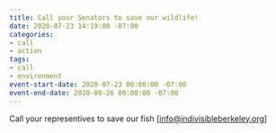 ```yaml
---
title: Call your Senators to save our wildlife!
date: 2020-07-23 14:19:00 -07:00
categories:
- call
- action
tags:
- call
- environment
event-start-date: 2020-07-23 00:00:00 -07:00
event-end-date: 2020-08-26 00:00:00 -07:00
---
```


Call your representives to save our fish
[info@indivisibleberkeley.org]
